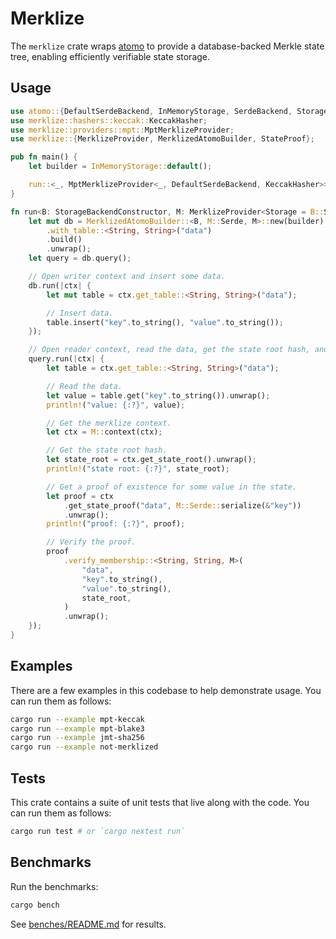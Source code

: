 # Merklize

The `merklize` crate wraps [atomo](../atomo) to provide a database-backed Merkle state tree, enabling efficiently verifiable state storage.

## Usage

```rust
use atomo::{DefaultSerdeBackend, InMemoryStorage, SerdeBackend, StorageBackendConstructor};
use merklize::hashers::keccak::KeccakHasher;
use merklize::providers::mpt::MptMerklizeProvider;
use merklize::{MerklizeProvider, MerklizedAtomoBuilder, StateProof};

pub fn main() {
    let builder = InMemoryStorage::default();

    run::<_, MptMerklizeProvider<_, DefaultSerdeBackend, KeccakHasher>>(builder);
}

fn run<B: StorageBackendConstructor, M: MerklizeProvider<Storage = B::Storage>>(builder: B) {
    let mut db = MerklizedAtomoBuilder::<B, M::Serde, M>::new(builder)
        .with_table::<String, String>("data")
        .build()
        .unwrap();
    let query = db.query();

    // Open writer context and insert some data.
    db.run(|ctx| {
        let mut table = ctx.get_table::<String, String>("data");

        // Insert data.
        table.insert("key".to_string(), "value".to_string());
    });

    // Open reader context, read the data, get the state root hash, and get a proof of existence.
    query.run(|ctx| {
        let table = ctx.get_table::<String, String>("data");

        // Read the data.
        let value = table.get("key".to_string()).unwrap();
        println!("value: {:?}", value);

        // Get the merklize context.
        let ctx = M::context(ctx);

        // Get the state root hash.
        let state_root = ctx.get_state_root().unwrap();
        println!("state root: {:?}", state_root);

        // Get a proof of existence for some value in the state.
        let proof = ctx
            .get_state_proof("data", M::Serde::serialize(&"key"))
            .unwrap();
        println!("proof: {:?}", proof);

        // Verify the proof.
        proof
            .verify_membership::<String, String, M>(
                "data",
                "key".to_string(),
                "value".to_string(),
                state_root,
            )
            .unwrap();
    });
}
```

## Examples

There are a few examples in this codebase to help demonstrate usage. You can run them as follows:

```sh
cargo run --example mpt-keccak
cargo run --example mpt-blake3
cargo run --example jmt-sha256
cargo run --example not-merklized
```

## Tests

This crate contains a suite of unit tests that live along with the code. You can run them as follows:

```sh
cargo run test # or `cargo nextest run`
```

## Benchmarks

Run the benchmarks:

```sh
cargo bench
```

See [benches/README.md](./benches/README.md) for results.
